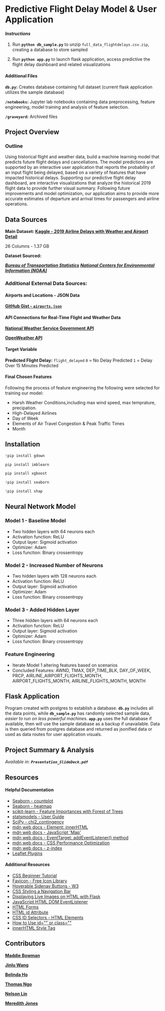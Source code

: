 # Predictive Flight Delay Model & User Application

#### *Instructions*
1. Run **`python db_sample.py`** to unzip `full_data_flightdelays.csv.zip`, creating a database to store sampled

3. Run **`python app.py`** to launch flask application, access predictive the flight delay dashboard and related visualizations


#### Additional Files
**`db.py`:** Creates database containing full dataset (current flask application utilizes the sample database)

**`/notebooks`:** Jupyter lab notebooks containing data preprocessing, feature engineering, model training and analysis of feature selection.


**`/graveyard`:** Archived files


## Project Overview
### Outline 
Using historical flight and weather data, build a machine learning model that predicts future flight delays and cancellations. The model predictions are supported by an interactive user application that reports the probability of an input flight being delayed, based on a variety of features that have impacted historical delays. Supporting our predictive flight delay dashboard, are interactive visualizations that analyze the historical 2019 flight data to provide further visual summary. Following future improvements and model optimization, our application aims to provide more accurate estimates of departure and arrival times for passengers and airline operations. 

## Data Sources
**Main Dataset: [Kaggle - 2019 Airline Delays with Weather and Airport Detail](https://www.kaggle.com/datasets/threnjen/2019-airline-delays-and-cancellations)**

26 Columns - 1.37 GB

**Dataset Sourced:** 

***[Bureau of Transportation Statistics](https://www.transtats.bts.gov/databases.asp?Z1qr_VQ=E&Z1qr_Qr5p=N8vn6v10&f7owrp6_VQF=D)***
***[National Centers for Environmental Information (NOAA)](https://www.ncdc.noaa.gov/cdo-web/datasets)***


### Additional External Data Sources:

#### **Airports and Locations - JSON Data**

**[GitHub Gist - `airports.json`](https://gist.github.com/tdreyno/4278655)**


#### **API Connections for Real-Time Flight and Weather Data**

**[National Weather Service Government API](https://weather-gov.github.io/api/general-faqs)**


**[OpenWeather API](https://openweathermap.org/api)**

#### Target Variable
**Predicted Flight Delay:** `flight_delayed`
`0` = No Delay Predicted
`1` = Delay Over 15 Minutes Predicted
#### **Final Chosen Features**
Following the process of feature engineering the following were selected for training our model:
* Harsh Weather Conditions,including max wind speed, max temprature, precipation. 
* High-Delayed Airlines
* Day of Week
* Elements of Air Travel Congestion & Peak Traffic Times
* Month


## Installation
```python  
!pip install gdown
```

```python  
pip install imblearn
```
```python  
pip install xgboost
```
```python  
!pip install seaborn
```
```python  
!pip install shap
```

## Neural Network Model

### Model 1 - Baseline Model

- Two hidden layers with 64 neurons each
- Activation function: ReLU
- Output layer: Sigmoid activation
- Optimizer: Adam
- Loss function: Binary crossentropy

### Model 2 - Increased Number of Neurons

- Two hidden layers with 128 neurons each
- Activation function: ReLU
- Output layer: Sigmoid activation
- Optimizer: Adam
- Loss function: Binary crossentropy

### Model 3 - Added Hidden Layer

- Three hidden layers with 64 neurons each
- Activation function: ReLU
- Output layer: Sigmoid activation
- Optimizer: Adam
- Loss function: Binary crossentropy

### Feature Engineering
- Iterate Model 1 altering features based on scenarios
- Concluded Features: AWND, TMAX, DEP_TIME_BLK, DAY_OF_WEEK, PRCP, AIRLINE_AIRPORT_FLIGHTS_MONTH, AIRPORT_FLIGHTS_MONTH, AIRLINE_FLIGHTS_MONTH, MONTH

## Flask Application

Program created with postgres to establish a database. **`db.py`** includes all the data points, while **`db_sample.py`** has randomly selected sample data, *easier to run on less powerful machines.* **`app.py`** uses the full database if available, then will use the sample database as a backup if unavailable. Data is then queried from postgres database and returned as jsonified data or used as data routes for user application visuals.

## Project Summary & Analysis
*Available in: **`Presentation_SlideDeck.pdf`***

## Resources
#### Helpful Documentation
- [Seaborn - countplot](https://seaborn.pydata.org/generated/seaborn.countplot.html)
- [Seaborn - heatmap](https://seaborn.pydata.org/generated/seaborn.heatmap.html)
- [scikit-learn - Feature Importances with Forest of Trees](https://scikit-learn.org/stable/auto_examples/ensemble/plot_forest_importances.html)
- [statsmodels - User Guide](https://www.statsmodels.org/stable/user-guide.html)
- [SciPy - chi2_contingency](https://docs.scipy.org/doc/scipy/reference/generated/scipy.stats.chi2_contingency.html)
- [mdn web docs - Element: innerHTML](https://developer.mozilla.org/en-US/docs/Web/API/Element/innerHTML)
- [mdn web docs - JavaScript 'Map'](https://developer.mozilla.org/en-US/docs/Web/JavaScript/Reference/Global_Objects/Map)
- [mdn web docs - EventTarget: addEventListener() method](https://developer.mozilla.org/en-US/docs/Web/API/EventTarget/)
- [mdn web docs -  CSS Performance Optimization](https://developer.mozilla.org/en-US/docs/Learn/Performance/CSS)
- [mdn web docs -  z-index](https://developer.mozilla.org/en-US/docs/Web/CSS/z-index)
- [Leaflet Plugins](https://leafletjs.com/plugins.html)

#### Additional Resources
- [CSS Beginner Tutorial](https://www.htmldog.com/guides/css/beginner/)
- [Favicon - Free Icon Library](https://icons8.com/icons)
- [Hoverable Sidenav Buttons - W3](https://www.w3schools.com/howto/howto_css_sidenav_buttons.asp)
- [CSS Styling a Navigation Bar](https://codetheweb.blog/style-a-navigation-bar-css/)
- [Displaying Live Images on HTML with Flask](https://stackoverflow.com/questions/46785507/python-flask-display-image-on-a-html-page)
- [JavaScript HTML DOM EventListener](https://www.w3schools.com/js/js_htmldom_eventlistener.asp)
- [HTML Forms](https://www.w3schools.com/html/html_forms.asp)
- [HTML id Attribute](https://www.w3schools.com/html/html_id.asp)
- [CSS ID Selectors - HTML Elements](https://blog.hubspot.com/website/css-id#:~:text=A%20CSS%20ID%20selector%20uses,to%20the%20element%20in%20brackets.)
- [How to Use id="" or class=""](https://forum.freecodecamp.org/t/how-to-know-when-to-use-id-or-class/506353)
- [innerHTML Style Tag](https://stackoverflow.com/questions/26890675/can-i-add-a-style-tag-to-innerhtml)


## Contributors
**[Maddie Bowman](https://github.com/maddiebowman)**

**[Jinlu Wang](https://github.com/moonsunkey)**

**[Belinda Ho](https://github.com/belindaho2828)**

**[Thomas Ngo](https://github.com/thomasjngo)**

**[Nelson Lin](https://github.com/birdforest)**

**[Meredith Jones](https://github.com/jonesmer)**
